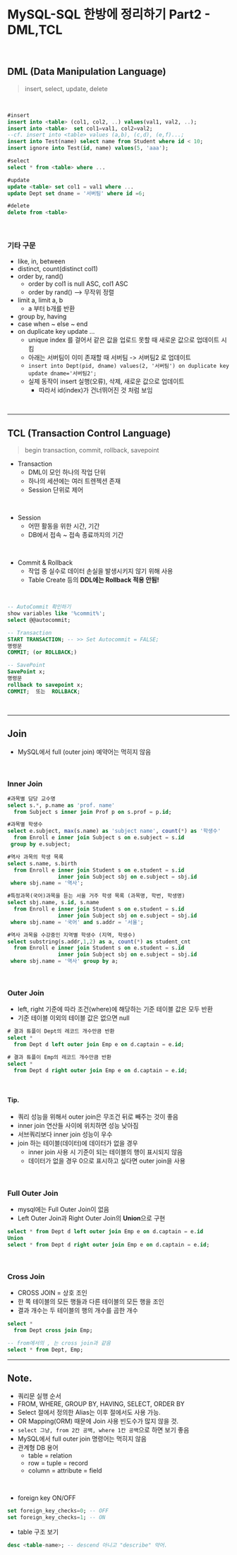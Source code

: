 # MySQL-SQL 한방에 정리하기 Part2 - DML,TCL

<br>

## DML (Data Manipulation Language)

> insert, select, update, delete

<br>

```sql
#insert
insert into <table> (col1, col2, ..) values(val1, val2, ..);
insert into <table>  set col1=val1, col2=val2;
--cf. insert into <table> values (a,b), (c,d), (e,f)...;
insert into Test(name) select name from Student where id < 10;
insert ignore into Test(id, name) values(5, 'aaa');

#select
select * from <table> where ...

#update
update <table> set col1 = val1 where ...
update Dept set dname = '서버팀' where id =6;

#delete
delete from <table>
```

<br>

### 기타 구문

- like, in, between
- distinct, count(distinct col1)
- order by, rand()
  - order by col1 is null ASC, col1 ASC
  - order by rand() --> 무작위 정렬
- limit a, limit a, b
  - a 부터 b개를 반환
- group by, having
- case when ~ else ~ end
- on duplicate key update ...
  - unique index 를 걸어서 같은 값을 업로드 못할 때 새로운 값으로 업데이트 시킴
  - 아래는 서버팀이 이미 존재할 때 서버팀 -> 서버팀2 로 업데이트
  - `insert into Dept(pid, dname) values(2, '서버팀') on duplicate key update dname='서버팀2';`
  - 실제 동작이 insert 실행(오류), 삭제, 새로운 값으로 업데이트
    - 따라서 id(index)가 건너뛰어진 것 처럼 보임

<br>

---

## TCL (Transaction Control Language)

> begin transaction, commit, rollback, savepoint

- Transaction
  - DML이 모인 하나의 작업 단위
  - 하나의 세션에는 여러 트렌젝션 존재
  - Session 단위로 제어

<br>

- Session
  - 어떤 활동을 위한 시간, 기간
  - DB에서 접속 ~ 접속 종료까지의 기간

<br>

- Commit & Rollback
  - 작업 중 실수로 데이터 손실을 발생시키지 않기 위해 사용
  - Table Create 등의 **DDL에는 Rollback 적용 안됨!**

<br>

```sql
-- AutoCommit 확인하기
show variables like '%commit%';
select @@autocommit;

-- Transaction
START TRANSACTION; -- >> Set Autocommit = FALSE;
명령문
COMMIT; (or ROLLBACK;)

-- SavePoint
SavePoint x;
명령문
rollback to savepoint x;
COMMIT;  또는  ROLLBACK;
```

<br>

---

## Join

- MySQL에서 full (outer join) 예약어는 먹히지 않음

<br>

### Inner Join

```sql
#과목별 담당 교수명
select s.*, p.name as 'prof. name'
  from Subject s inner join Prof p on s.prof = p.id;

#과목별 학생수
select e.subject, max(s.name) as 'subject name', count(*) as '학생수'
  from Enroll e inner join Subject s on e.subject = s.id
 group by e.subject;

#역사 과목의 학생 목록
select s.name, s.birth
  from Enroll e inner join Student s on e.student = s.id
                inner join Subject sbj on e.subject = sbj.id
 where sbj.name = '역사';

#특정과목(국어)과목을 듣는 서울 거주 학생 목록 (과목명, 학번, 학생명)
select sbj.name, s.id, s.name
  from Enroll e inner join Student s on e.student = s.id
                inner join Subject sbj on e.subject = sbj.id
 where sbj.name = '국어' and s.addr = '서울';

#역사 과목을 수강중인 지역별 학생수 (지역, 학생수)
select substring(s.addr,1,2) as a, count(*) as student_cnt
  from Enroll e inner join Student s on e.student = s.id
                inner join Subject sbj on e.subject = sbj.id
 where sbj.name = '역사' group by a;
```

<br>

### Outer Join

- left, right 기준에 따라 조건(where)에 해당하는 기준 테이블 값은 모두 반환
- 기준 테이블 이외의 테이블 값은 없으면 null

```sql
# 결과 튜플이 Dept의 레코드 개수만큼 반환
select *
  from Dept d left outer join Emp e on d.captain = e.id;

# 결과 튜플이 Emp의 레코드 개수만큼 반환
select *
  from Dept d right outer join Emp e on d.captain = e.id;
```

<br>

#### Tip.

- 쿼리 성능을 위해서 outer join은 무조건 뒤로 빼주는 것이 좋음
- inner join 연산들 사이에 위치하면 성능 낮아짐
- 서브쿼리보다 inner join 성능이 우수
- join 하는 테이블(데이터)에 데이터가 없을 경우
  - inner join 사용 시 기준이 되는 테이블의 행이 표시되지 않음
  - 데이터가 없을 경우 0으로 표시하고 싶다면 outer join을 사용

<br>

### Full Outer Join

- mysql에는 Full Outer Join이 없음
- Left Outer Join과 Right Outer Join의 **Union**으로 구현

```sql
select * from Dept d left outer join Emp e on d.captain = e.id
Union
select * from Dept d right outer join Emp e on d.captain = e.id;
```

<br>

### Cross Join

- CROSS JOIN = 상호 조인
- 한 쪽 테이블의 모든 행들과 다른 테이블의 모든 행을 조인
- 결과 개수는 두 테이블의 행의 개수를 곱한 개수

```sql
select *
  from Dept cross join Emp;

-- from에서의 , 는 cross join과 같음
select * from Dept, Emp;
```

---

## Note.

- 쿼리문 실행 순서
- FROM, WHERE, GROUP BY, HAVING, SELECT, ORDER BY
- Select 절에서 정의한 Alias는 이후 절에서도 사용 가능.
- OR Mapping(ORM) 때문에 Join 사용 빈도수가 많지 않을 것.
- `select 그냥, from 2칸 공백, where 1칸 공백`으로 하면 보기 좋음
- MySQL에서 full outer join 명령어는 먹히지 않음
- 관계형 DB 용어
  - table = relation
  - row = tuple = record
  - column = attribute = field

<br>

- foreign key ON/OFF

```sql
set foreign_key_checks=0; -- OFF
set foreign_key_checks=1; -- ON
```

- table 구조 보기

```sql
desc <table-name>; -- descend 아니고 "describe" 약어.
```
